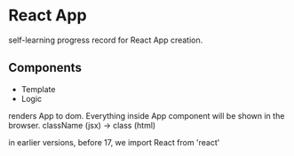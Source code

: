 # React App

self-learning progress record for React App creation.

## Components

- Template
- Logic

renders App to dom. Everything inside App component will be shown in the browser.
className (jsx) -> class (html)

in earlier versions, before 17, we import React from 'react'
